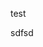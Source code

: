 test




















































































































































sdfsd
